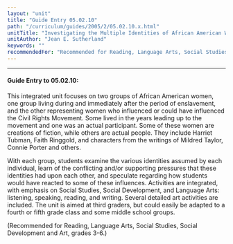 ```yaml
---
layout: "unit"
title: "Guide Entry 05.02.10"
path: "/curriculum/guides/2005/2/05.02.10.x.html"
unitTitle: "Investigating the Multiple Identities of African American Women Fictional and Real"
unitAuthor: "Jean E. Sutherland"
keywords: ""
recommendedFor: "Recommended for Reading, Language Arts, Social Studies, Social Development and Art, grades 3-6."
---
```

<body>
<hr/>
<h4>
Guide Entry to 05.02.10:
</h4>
<p>
This integrated unit focuses on two groups of African American women, one group living during and immediately after the period of enslavement, and the other representing women who influenced or could have influenced the Civil Rights Movement.  Some lived in the years leading up to the movement and one was an actual participant.  Some of these women are creations of fiction, while others are actual people.  They include Harriet Tubman, Faith Ringgold, and characters from the writings of Mildred Taylor, Connie Porter and others.
</p>
<p>
With each group, students examine the various identities assumed by each individual, learn of the conflicting and/or supporting pressures that these identities had upon each other, and speculate regarding how students would have reacted to some of these influences.  Activities are integrated, with emphasis on Social Studies, Social Development, and Language Arts: listening, speaking, reading, and writing.  Several detailed art activities are included.  The unit is aimed at third graders, but could easily be adapted to a fourth or fifth grade class and some middle school groups.
</p>
<p>
(Recommended for Reading, Language Arts, Social Studies, Social Development and Art, grades 3-6.)
</p>
</body>